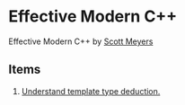 # Effective Modern C++

Effective Modern C++ by [Scott Meyers](https://www.aristeia.com/)

## Items
1. [Understand template type deduction.](item_1)
